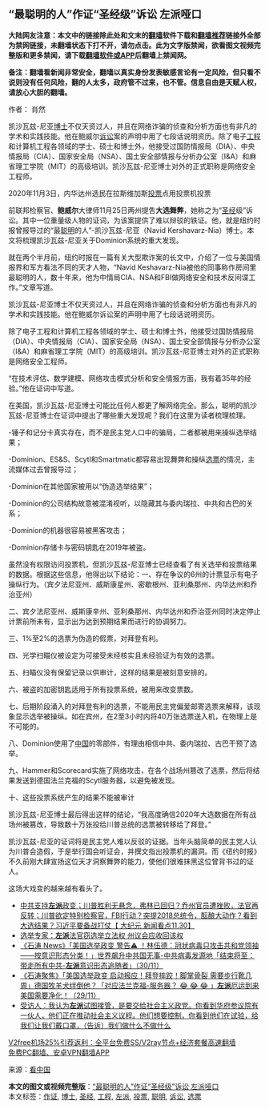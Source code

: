  <h2>“最聪明的人”作证“圣经级”诉讼 左派哑口</h2> <p class="notice"><b>大陆网友注意：本文中的链接除此处和文末的<a href="https://github.com/bannedbook/fanqiang" >翻墙</a>软件下载和<a href="https://github.com/killgcd/justmysocks/blob/master/README.md">翻墙推荐</a>链接外全部为禁网链接，未翻墙状态下打不开，请勿点击。此为文字版禁闻，欲看图文视频完整版和更多禁闻，请下载<a href="https://github.com/bannedbook/fanqiang">翻墙软件或APP</a>后翻墙上禁闻网。</p><p>备注：翻墙看新闻非常安全，翻墙以真实身份发表敏感言论有一定风险，但只看不说则没有任何风险，翻的人太多，政府管不过来，也不管。信息自由是天赋人权，请放心大胆的翻墙。</b></p>  <div class="entry"> <p>作者： 肖然</p> <p id="summary">凯沙瓦兹-尼亚<a href="https://www.bannedbook.org/bnews/tag/%E5%8D%9A%E5%A3%AB/" class="st_tag internal_tag" rel="tag" title="标签 博士 下的日志">博士</a>不仅天资过人，并且在网络诈骗的侦查和分析方面也有非凡的学术和实践技能。他在鲍威尔<a href="https://www.bannedbook.org/bnews/tag/%E8%AF%89%E8%AE%BC/" class="st_tag internal_tag" rel="tag" title="标签 诉讼 下的日志">诉讼</a>案的声明中用了七段话说明资历。除了电子<a href="https://www.bannedbook.org/bnews/tag/%E5%B7%A5%E7%A8%8B/" class="st_tag internal_tag" rel="tag" title="标签 工程 下的日志">工程</a>和计算机工程各领域的学士、硕士和博士外，他接受过国防情报局（DIA）、中央情报局（CIA）、国家安全局（NSA）、国土安全部情报与分析办公室（I&#038;A）和麻省理工学院（MIT）的高级培训。凯沙瓦兹-尼亚博士对外的正式职称是网络安全工程师。</p> <p id="conimg">2020年11月3日，内华达州选民在拉斯维加斯<a href="https://www.bannedbook.org/bnews/tag/%E6%8A%95%E7%A5%A8/" class="st_tag internal_tag" rel="tag" title="标签 投票 下的日志">投票</a>点用投票机投票</p> <p>前联邦检察官、<strong>鲍威尔</strong>大律师11月25日两州提吿<strong>大选舞弊</strong>，她称之为“<a href="https://www.bannedbook.org/bnews/tag/%e5%9c%a3%e7%bb%8f/" class="st_tag internal_tag" rel="tag" title="标签 圣经 下的日志">圣经</a>级”诉讼。其中一位重量级人物的证词，为该案提供了难以辩驳的铁证。他，就是纽约时报曾报导过的“最<a href="https://www.bannedbook.org/bnews/tag/%E8%81%AA%E6%98%8E/" class="st_tag internal_tag" rel="tag" title="标签 聪明 下的日志">聪明</a>的人”-凯沙瓦兹-尼亚（Navid Kershavarz-Nia）博士。本文将梳理凯沙瓦兹-尼亚关于Dominion系统的重大发现。</p> <p>就在两个半月前，纽约时报在一篇有关大型欺诈案的长文中，介绍了一位与美国情报界和军方看法不同的天才人物，“Navid Keshavarz-Nia被他的同事称作房间里最聪明的人，数十年来，他为中情局CIA、NSA和FBI做网络安全和技术反间谍工作。”文章写道。</p> <p>凯沙瓦兹-尼亚博士不仅天资过人，并且在网络诈骗的侦查和分析方面也有非凡的学术和实践技能。他在鲍威尔诉讼案的声明中用了七段话说明资历。</p> <p>除了电子工程和计算机工程各领域的学士、硕士和博士外，他接受过国防情报局（DIA）、中央情报局（CIA）、国家安全局（NSA）、国土安全部情报与分析办公室（I&amp;A）和麻省理工学院（MIT）的高级培训。凯沙瓦兹-尼亚博士对外的正式职称是网络安全工程师。</p>  <p>“在技术评估、数学建模、网络攻击模式分析和安全情报方面，我有着35年的经验。”他在证词中写道。</p> <p>在美国，凯沙瓦兹-尼亚博士可能比任何人都更了解网络完全。那么，聪明的凯沙瓦兹-尼亚博士在证词中提出了哪些重大发现呢？我们在这里为读者梳理梳理。</p> <p>-锤子和记分卡真实存在，而不是民主党人口中的骗局，二者都被用来操纵选举结果；</p> <p>-Dominion、ES&amp;S、Scytl和Smartmatic都容易出现舞弊和操纵<a href="https://www.bannedbook.org/bnews/tag/%E9%80%89%E7%A5%A8/" class="st_tag internal_tag" rel="tag" title="标签 选票 下的日志">选票</a>的情况，主流媒体过去曾报导过；</p> <p>-Dominion在其他国家被用以“伪造选举结果”；</p> <p>-Dominion的公司结构故意被混淆视听，以隐藏其与委内瑞拉、中共和古巴的关系；</p> <p>-Dominion的机器很容易被黑客攻击；</p>  <p>-Dominion存储卡与密码钥匙在2019年被盗。</p> <p>虽然没有权限访问投票机，但凯沙瓦兹-尼亚博士已经查看了有关选举和投票结果的数据。根据这些信息，他得出以下结论：一、存在争议的6州的计票显示有电子操纵行为。（宾夕法尼亚州、威斯康星州、密歇根州、亚利桑那州、内华达州和乔治亚州）</p> <p>二、宾夕法尼亚州、威斯康辛州、亚利桑那州、内华达州和乔治亚州同时决定停止计票前所未有，显示出为达到预期结果而进行的协调努力。</p> <p>三、1%至2%的选票为伪造的假票，对拜登有利。</p> <p>四、光学扫瞄仪被设定为可接受未经核实且未经验证为有效的选票。</p> <p>五、扫瞄仪没有保留记录以供审计，这样的结果是被刻意安排的。</p> <p>六、被盗的加密钥匙适用于所有投票系统，被用来改变票数。</p>  <p>七、后期阶段涌入的对拜登有利的选票，不能用民主党偏爱邮寄选票来解释，该现象显示选举被操纵。如在宾州，在2至3小时内将40万张选票送入机，在物理上是不可能的。</p> <p>八、Dominion使用了<span class='wp_keywordlink_affiliate'><a href="https://www.bannedbook.org/" title="中国" target="_blank">中国</a></span>的零部件，有理由相信中共、委内瑞拉、古巴干预了选举。</p> <p>九、Hammer和Scorecard实施了网络攻击，在各个战场州篡改了选票，然后将结果发送到德国法兰克福的Scytl服务器，以避免被发现。</p> <p>十、这些投票系统产生的结果不能被审计</p> <p>凯沙瓦兹-尼亚博士最后得出这样的结论，“我高度确信2020年大选数据在所有战场州被篡改，导致数十万张投给川普总统的选票被转移给了拜登。”</p> <p>凯沙瓦兹-尼亚的证词将是民主党人难以反驳的证据。当年头脑简单的民主党人认为川普会造假，于是举行国会听证会，并撰文指出投票机的漏洞。而《纽约时报》不久前刚大肆宣扬这位天才洞察舞弊的能力，使他们很难抹黑这位曾背书过的证人。</p> <p>这场大戏变的越来越有看头了。</p>  <ul class='op-related-articles' title='相关阅读'> <li><a href='https://www.bannedbook.org/bnews/bannedvideo/20201201/1439950.html' target='_blank'>中共支持<b>左派</b>政变；川普胜利无悬念，弗林已回归？乔州官员遭挫败，法官再反转；川普欲定特别检察官，FBI行动？突提2018总统令，酝酿大动作？看到大选结果？习近平要备战打仗【 大纪元 新闻看点11.30】</a></li> <li><a href='https://www.bannedbook.org/bnews/comments/20201201/1439815.html' target='_blank'>选举专家：<b>左派</b>法官窃选举立法权 州议会应收回该权</a></li> <li><a href='https://www.bannedbook.org/bnews/bannedvideo/20201201/1439804.html' target='_blank'>《石涛 News》「美国选举政变 警告⚠️ ！林伍德：冠状病毒只攻击共和党领袖——按意识形态分类！」世界飙升中共国无事-中共病毒发源地「结束将至：带走所有中共-<b>左派</b>意识形态追随者」（30/11）</a></li> <li><a href='https://www.bannedbook.org/bnews/bannedvideo/20201130/1439479.html' target='_blank'>《石涛聚焦》「美国选举政变 启动报应！拜登摔跤！脚掌骨裂 需要步行靴几周」德国牧羊犬绊倒他？「对应法兰克福-服务器？ 😂 😂 😂 」<b>左派</b>厄运到来 美国需要净化！（29/11）</a></li> <li><a href='https://www.bannedbook.org/bnews/bannedvideo/20201130/1439435.html' target='_blank'>受访人：我认为<b>左派</b>试图接管，是要交给社会主义政党。你看到华府参议院有一伙人，他们正在推动社会主义议程。他们想要控制，你看到他们在试验，给我们让我们戴口罩，（告诉）我们做什么不做什么</a></li> </ul> <p class="texttj"> <a href="https://github.com/bannedbook/fanqiang/wiki/V2ray%E6%9C%BA%E5%9C%BA" target="_blank">V2free机场25%引荐返利：全平台免费SS/V2ray节点+经济套餐高速翻墙</a><br/> <a href="https://github.com/bannedbook/fanqiang/wiki/%E7%A6%81%E9%97%BB%E7%BD%91%E5%AE%89%E5%8D%93%E7%BF%BB%E5%A2%99%E6%96%B0%E9%97%BBAPP" target="_blank">免费PC翻墙、安卓VPN翻墙APP</a></p><p> 来源：<span class='wp_keywordlink_affiliate'><a href="https://www.secretchina.com/" title="看中国" target="_blank">看中国</a></span> </p><a name='sharetosocial'></a>       <div><b>本文的图文或视频完整版</b>：<a href='https://www.bannedbook.org/bnews/comments/20201201/1439987.html'>“最聪明的人”作证“圣经级”诉讼 左派哑口</a></div>  </div><!--END ENTRY--> <div class="postfooter"> <div>本文标签：<a href="https://www.bannedbook.org/bnews/tag/%E4%BD%9C%E8%AF%81/" rel="tag">作证</a>, <a href="https://www.bannedbook.org/bnews/tag/%E5%8D%9A%E5%A3%AB/" rel="tag">博士</a>, <a href="https://www.bannedbook.org/bnews/tag/%e5%9c%a3%e7%bb%8f/" rel="tag">圣经</a>, <a href="https://www.bannedbook.org/bnews/tag/%E5%B7%A5%E7%A8%8B/" rel="tag">工程</a>, <a href="https://www.bannedbook.org/bnews/tag/%e5%b7%a6%e6%b4%be/" rel="tag">左派</a>, <a href="https://www.bannedbook.org/bnews/tag/%E6%8A%95%E7%A5%A8/" rel="tag">投票</a>, <a href="https://www.bannedbook.org/bnews/tag/%E8%81%AA%E6%98%8E/" rel="tag">聪明</a>, <a href="https://www.bannedbook.org/bnews/tag/%E8%AF%89%E8%AE%BC/" rel="tag">诉讼</a>, <a href="https://www.bannedbook.org/bnews/tag/%E9%80%89%E7%A5%A8/" rel="tag">选票</a></div>  </div><!--END POSTFOOTER--> 